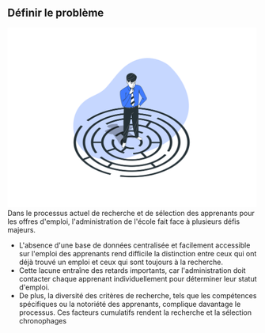 ## Définir le problème  
![Définir le problème](../images/définir-le-problème.png)
Dans le processus actuel de recherche et de sélection des apprenants pour les offres d'emploi, l'administration de l'école fait face à plusieurs défis majeurs.
- L'absence d'une base de données centralisée et facilement accessible sur l'emploi des apprenants rend difficile la distinction entre ceux qui ont déjà trouvé un emploi et ceux qui sont toujours à la recherche.
- Cette lacune entraîne des retards importants, car l'administration doit contacter chaque apprenant individuellement pour déterminer leur statut d'emploi. 
- De plus, la diversité des critères de recherche, tels que les compétences spécifiques ou la notoriété des apprenants, complique davantage le processus. Ces facteurs cumulatifs rendent la recherche et la sélection chronophages
